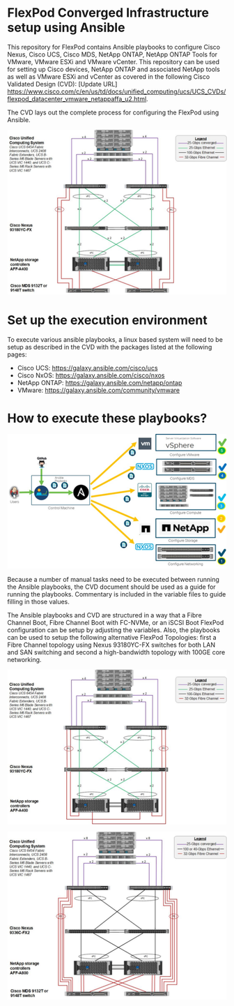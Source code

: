 
# FlexPod Converged Infrastructure setup using Ansible

This repository for FlexPod contains Ansible playbooks to configure Cisco Nexus, Cisco UCS, Cisco MDS, NetApp ONTAP, NetApp ONTAP Tools for VMware, VMware ESXi and VMware vCenter. This repository can be used for setting up Cisco devices, NetApp ONTAP and associated NetApp tools as well as VMware ESXi and vCenter as covered in the following Cisco Validated Design (CVD): [Update URL] https://www.cisco.com/c/en/us/td/docs/unified_computing/ucs/UCS_CVDs/flexpod_datacenter_vmware_netappaffa_u2.html. 



The CVD lays out the complete process for configuring the FlexPod using Ansible.

![block-diagram](https://github.com/ucs-compute-solutions/FlexPod-UCSM-M6/blob/master/ReadmePics/Main-Topology.jpg)  

# Set up the execution environment

To execute various ansible playbooks, a linux based system will need to be setup as described in the CVD with the packages listed at the following pages:

- Cisco UCS: https://galaxy.ansible.com/cisco/ucs
- Cisco NxOS: https://galaxy.ansible.com/cisco/nxos
- NetApp ONTAP: https://galaxy.ansible.com/netapp/ontap
- VMware: https://galaxy.ansible.com/community/vmware

# How to execute these playbooks?

![Block![block-diagram](https://github.com/ucs-compute-solutions/FlexPod-UCSM-M6/blob/master/ReadmePics/Main-Topology.jpg)-Diagram](https://github.com/ucs-compute-solutions/FlexPod-UCSM-M6/blob/master/ReadmePics/Ansible-Order.jpg)

Because a number of manual tasks need to be executed between running the Ansible playbooks, the CVD document should be used as a guide for running the playbooks. Commentary is included in the variable files to guide filling in those values.

The Ansible playbooks and CVD are structured in a way that a Fibre Channel Boot, Fibre Channel Boot with FC-NVMe, or an iSCSI Boot FlexPod configuration can be setup by adjusting the variables. Also, the playbooks can be used to setup the following alternative FlexPod Topologies: first a Fibre Channel topology using Nexus 93180YC-FX switches for both LAN and SAN switching and second a high-bandwidth topology with 100GE core networking.

![block-diagram](https://github.com/ucs-compute-solutions/FlexPod-UCSM-M6/blob/master/ReadmePics/NexusSAN-Topology.jpg)

![block-diagram](https://github.com/ucs-compute-solutions/FlexPod-UCSM-M6/blob/master/ReadmePics/High-Bandwidth-Topology.jpg)
